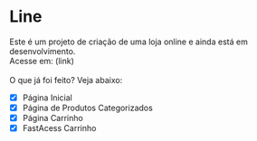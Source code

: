 <h1>Line</h1>
<P>Este é um projeto de criação de uma loja online e ainda está em desenvolvimento.<br>Acesse em: (link)<br><br>O que já foi feito? Veja abaixo:</P>

- [x] Página Inicial
- [x] Página de Produtos Categorizados
- [x] Página Carrinho
- [x] FastAcess Carrinho